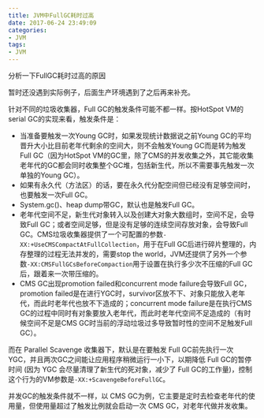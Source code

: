 ```yaml
---
title: JVM中FullGC耗时过高
date: 2017-06-24 23:49:09
categories: 
- JVM
tags:
- JVM
---
```


分析一下FullGC耗时过高的原因

<!--more-->

暂时还没遇到实际例子，后面生产环境遇到了之后再来补充。

针对不同的垃圾收集器，Full GC的触发条件可能不都一样。按HotSpot VM的serial GC的实现来看，触发条件是：

- 当准备要触发一次Young GC时，如果发现统计数据说之前Young GC的平均晋升大小比目前老年代剩余的空间大，则不会触发Young GC而是转为触发Full GC（因为HotSpot VM的GC里，除了CMS的并发收集之外，其它能收集老年代的GC都会同时收集整个GC堆，包括新生代，所以不需要事先触发一次单独的Young GC）。
- 如果有永久代（方法区）的话，要在永久代分配空间但已经没有足够空间时，也要触发一次Full GC。
- System.gc()、heap dump带GC，默认也是触发Full GC。
- 老年代空间不足，新生代对象转入以及创建大对象大数组时，空间不足，会导致Full GC；或者空间足够，但是没有足够的连续空间存放对象，会导致Full GC。CMS垃圾收集器提供了一个可配置的参数`-XX:+UseCMSCompactAtFullCollection`，用于在Full GC后进行碎片整理的，内存整理的过程无法并发的，需要stop the world，JVM还提供了另外一个参数`-XX:CMSFullGCsBeforeCompaction`用于设置在执行多少次不压缩的Full GC后，跟着来一次带压缩的。
- CMS GC出现promotion failed和concurrent mode failure会导致Full GC，promotion failed是在进行YGC时，survivor区放不下、对象只能放入老年代，而此时老年代也放不下造成的；concurrent mode failure是在执行CMS GC的过程中同时有对象要放入老年代，而此时老年代空间不足造成的（有时候空间不足是CMS GC时当前的浮动垃圾过多导致暂时性的空间不足触发Full GC）。

而在 Parallel Scavenge 收集器下，默认是在要触发 Full GC前先执行一次 YGC，并且两次GC之间能让应用程序稍微运行一小下，以期降低 Full GC的暂停时间 (因为 YGC 会尽量清理了新生代的死对象，减少了 Full GC的工作量)，控制这个行为的VM参数是`-XX:+ScavengeBeforeFullGC`。

并发GC的触发条件就不一样，以 CMS GC为例，它主要是定时去检查老年代的使用量，但使用量超过了触发比例就会启动一次 CMS GC，对老年代做并发收集。